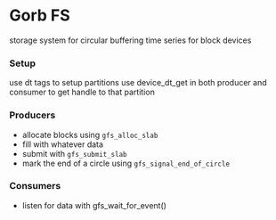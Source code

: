 # Gorb FS

storage system for circular buffering time series
for block devices

### Setup

use dt tags to setup partitions
use device_dt_get in both producer and consumer to get handle to that partition

### Producers
- allocate blocks using `gfs_alloc_slab`
- fill with whatever data
- submit with `gfs_submit_slab`
- mark the end of a circle using `gfs_signal_end_of_circle`

### Consumers
- listen for data with gfs_wait_for_event()
